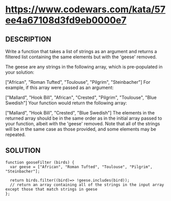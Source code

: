 # https://www.codewars.com/kata/57ee4a67108d3fd9eb0000e7
## DESCRIPTION
Write a function that takes a list of strings as an argument and returns a filtered list containing the same elements but with the 'geese' removed.

The geese are any strings in the following array, which is pre-populated in your solution:

  ["African", "Roman Tufted", "Toulouse", "Pilgrim", "Steinbacher"]
For example, if this array were passed as an argument:

 ["Mallard", "Hook Bill", "African", "Crested", "Pilgrim", "Toulouse", "Blue Swedish"]
Your function would return the following array:

["Mallard", "Hook Bill", "Crested", "Blue Swedish"]
The elements in the returned array should be in the same order as in the initial array passed to your function, albeit with the 'geese' removed. Note that all of the strings will be in the same case as those provided, and some elements may be repeated.

## SOLUTION
```
function gooseFilter (birds) {
  var geese = ["African", "Roman Tufted", "Toulouse", "Pilgrim", "Steinbacher"];
  
  return birds.filter((bird)=> !geese.includes(bird));
  // return an array containing all of the strings in the input array except those that match strings in geese
};
```
